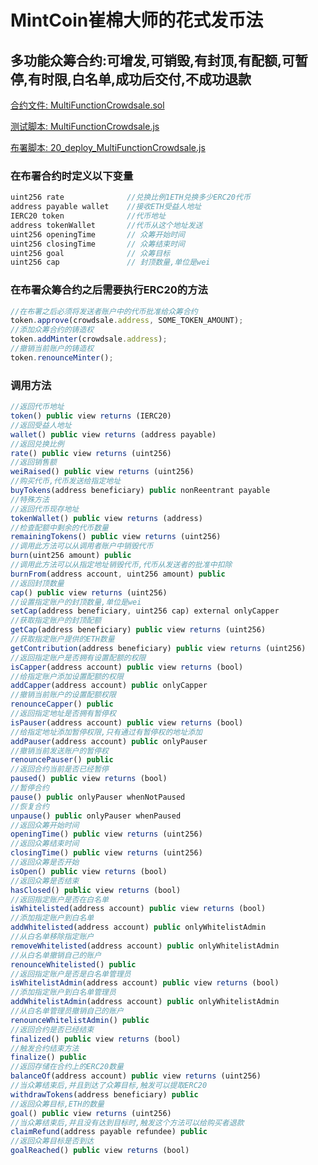 # MintCoin崔棉大师的花式发币法

## 多功能众筹合约:可增发,可销毁,有封顶,有配额,可暂停,有时限,白名单,成功后交付,不成功退款

[合约文件: MultiFunctionCrowdsale.sol](https://github.com/xian9yu/MintCoin/blob/master/contracts/Multi/MultiFunctionCrowdsale.sol)

[测试脚本: MultiFunctionCrowdsale.js](https://github.com/xian9yu/MintCoin/blob/master/test/Multi/MultiFunctionCrowdsale.js)

[布署脚本: 20_deploy_MultiFunctionCrowdsale.js](https://github.com/xian9yu/MintCoin/blob/master/migrations/20_deploy_MultiFunctionCrowdsale.js)

### 在布署合约时定义以下变量
```javascript
uint256 rate              //兑换比例1ETH兑换多少ERC20代币
address payable wallet    //接收ETH受益人地址
IERC20 token              //代币地址
address tokenWallet       //代币从这个地址发送
uint256 openingTime       // 众筹开始时间
uint256 closingTime       // 众筹结束时间
uint256 goal              // 众筹目标
uint256 cap               // 封顶数量,单位是wei
```
### 在布署众筹合约之后需要执行ERC20的方法
```javascript
//在布署之后必须将发送者账户中的代币批准给众筹合约
token.approve(crowdsale.address, SOME_TOKEN_AMOUNT);
//添加众筹合约的铸造权
token.addMinter(crowdsale.address);        
//撤销当前账户的铸造权
token.renounceMinter();  
```
### 调用方法
```javascript
//返回代币地址
token() public view returns (IERC20)          
//返回受益人地址              
wallet() public view returns (address payable)              
//返回兑换比例
rate() public view returns (uint256) 
//返回销售额
weiRaised() public view returns (uint256)         
//购买代币,代币发送给指定地址          
buyTokens(address beneficiary) public nonReentrant payable  
//特殊方法
//返回代币现存地址
tokenWallet() public view returns (address)                 
//检查配额中剩余的代币数量
remainingTokens() public view returns (uint256)   
//调用此方法可以从调用者账户中销毁代币
burn(uint256 amount) public 
//调用此方法可以从指定地址销毁代币,代币从发送者的批准中扣除
burnFrom(address account, uint256 amount) public 
//返回封顶数量
cap() public view returns (uint256)            
//设置指定账户的封顶数量,单位是wei
setCap(address beneficiary, uint256 cap) external onlyCapper
//获取指定账户的封顶配额
getCap(address beneficiary) public view returns (uint256)
//获取指定账户提供的ETH数量
getContribution(address beneficiary) public view returns (uint256)
//返回指定账户是否拥有设置配额的权限
isCapper(address account) public view returns (bool)
//给指定账户添加设置配额的权限
addCapper(address account) public onlyCapper
//撤销当前账户的设置配额权限
renounceCapper() public
//返回指定地址是否拥有暂停权 
isPauser(address account) public view returns (bool)       
//给指定地址添加暂停权限,只有通过有暂停权的地址添加
addPauser(address account) public onlyPauser              
//撤销当前发送账户的暂停权
renouncePauser() public        
//返回合约当前是否已经暂停                           
paused() public view returns (bool)                    
//暂停合约   
pause() public onlyPauser whenNotPaused         
//恢复合约          
unpause() public onlyPauser whenPaused                  
//返回众筹开始时间
openingTime() public view returns (uint256)
//返回众筹结束时间
closingTime() public view returns (uint256)
//返回众筹是否开始
isOpen() public view returns (bool)
//返回众筹是否结束
hasClosed() public view returns (bool)
//返回指定账户是否在白名单
isWhitelisted(address account) public view returns (bool)
//添加指定账户到白名单
addWhitelisted(address account) public onlyWhitelistAdmin
//从白名单移除指定账户
removeWhitelisted(address account) public onlyWhitelistAdmin
//从白名单撤销自己的账户
renounceWhitelisted() public
//返回指定账户是否是白名单管理员
isWhitelistAdmin(address account) public view returns (bool)
//添加指定账户到白名单管理员
addWhitelistAdmin(address account) public onlyWhitelistAdmin
//从白名单管理员撤销自己的账户
renounceWhitelistAdmin() public
//返回合约是否已经结束
finalized() public view returns (bool)
//触发合约结束方法
finalize() public
//返回存储在合约上的ERC20数量
balanceOf(address account) public view returns (uint256)
//当众筹结束后,并且到达了众筹目标,触发可以提取ERC20
withdrawTokens(address beneficiary) public
//返回众筹目标,ETH的数量
goal() public view returns (uint256)
//当众筹结束后,并且没有达到目标时,触发这个方法可以给购买者退款
claimRefund(address payable refundee) public
//返回众筹目标是否到达
goalReached() public view returns (bool)
```
